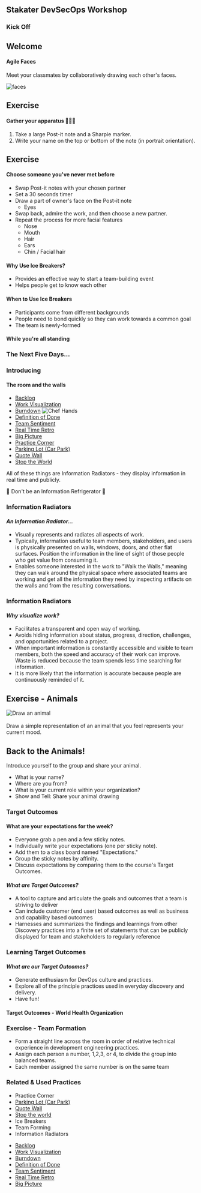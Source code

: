 <!-- .slide: data-background-image="images/Stakater_NewBrand_Background.png"  -->
## Stakater DevSecOps Workshop <!-- {.element: class="course-title"} -->
### Kick Off <!-- {.element: class="title-color"} -->


<!-- .slide: data-background-size="contain" data-background-image="images/kick-off/campfire-with-burning-wood-logs-and-flame-cartoon-vector-26874382.jpg" -->
## Welcome



#### Agile Faces

Meet your classmates by collaboratively drawing each other's faces.

![faces](images/kick-off/faces.png)



## Exercise
#### Gather your apparatus 🔬🧑‍🔬
1. Take a large Post-it note and a Sharpie marker.
2. Write your name on the top or bottom of the note (in portrait orientation).




## Exercise
#### Choose someone you've never met before
- Swap Post-it notes with your chosen partner <!-- {.element: class="fragment"  data-fragment-index="1"} -->
- Set a 30 seconds timer<!-- {.element: class="fragment"  data-fragment-index="2"} -->
- Draw a part of owner's face on the Post-it note <!-- {.element: class="fragment"  data-fragment-index="3"} -->
  * Eyes <!-- {.element: class="fragment"  data-fragment-index="3"} -->
- Swap back, admire the work, and then choose a new partner. <!-- {.element: class="fragment"  data-fragment-index="4"} -->
- Repeat the process for more facial features <!-- {.element: class="fragment"  data-fragment-index="5"} -->
  * Nose <!-- {.element: class="fragment"  data-fragment-index="5"} -->
  * Mouth <!-- {.element: class="fragment"  data-fragment-index="6"} -->
  * Hair <!-- {.element: class="fragment"  data-fragment-index="7"} -->
  * Ears <!-- {.element: class="fragment"  data-fragment-index="8"} -->
  * Chin / Facial hair <!-- {.element: class="fragment"  data-fragment-index="9"} -->




#### Why Use Ice Breakers?
- Provides an effective way to start a team-building event
- Helps people get to know each other

#### When to Use Ice Breakers 
- Participants come from different backgrounds
- People need to bond quickly so they can work towards a common goal
- The team is newly-formed



#### While you're all standing
### The Next Five Days...



### Introducing
#### The room and the walls
- [Backlog](https://openpracticelibrary.com/practice/backlog-refinement/)
- [Work Visualization](https://openpracticelibrary.com/practice/visualisation-of-work/)
- [Burndown](https://openpracticelibrary.com/practice/burndown/)
![Chef Hands](images/kick-off/wtw.png) <!-- {.element: class="inline-image"} -->
- [Definition of Done](https://openpracticelibrary.com/practice/definition-of-done/)
- [Team Sentiment](https://openpracticelibrary.com/practice/team-sentiment/)
- [Real Time Retro](https://openpracticelibrary.com/practice/realtime-retrospective/)
- [Big Picture](https://openpracticelibrary.com/practice/the-big-picture/)
- [Practice Corner]()
- [Parking Lot (Car Park)](https://openpracticelibrary.com/practice/parking-lot-car-park/)
- [Quote Wall](https://openpracticelibrary.com/practice/quote-wall/)
- [Stop the World](https://openpracticelibrary.com/practice/stop-the-world-event/)



All of these things are Information Radiators - they display information in real time and publicly. 

🥶 Don't be an Information Refrigerator 🧊



<!-- .slide: id="information-radiators"-->
### Information Radiators
#### _An Information Radiator..._
- Visually represents and radiates all aspects of work.
- Typically, information useful to team members, stakeholders, and users is physically presented on walls, windows, doors, and other flat surfaces. Position the information in the line of sight of those people who get value from consuming it.
- Enables someone interested in the work to "Walk the Walls," meaning they can walk around the physical space where associated teams are working and get all the information they need by inspecting artifacts on the walls and from the resulting conversations.



### Information Radiators
#### _Why visualize work?_
- Facilitates a transparent and open way of working.
- Avoids hiding information about status, progress, direction, challenges, and opportunities related to a project.
- When important information is constantly accessible and visible to team members, both the speed and accuracy of their work can improve. Waste is reduced because the team spends less time searching for information.
- It is more likely that the information is accurate because people are continuously reminded of it.



## Exercise - Animals
![Draw an animal](images/kick-off/animals.png)<!-- {.element: class="inline-image"} -->
</br></br>
Draw a simple representation of an animal that you feel represents your current mood.



## Back to the Animals!
Introduce yourself to the group and share your animal.   
- What is your name?
- Where are you from?
- What is your current role within your organization?
- Show and Tell: Share your animal drawing



<!-- .slide: id="target-outcomes"-->
### Target Outcomes



#### What are your expectations for the week?

* Everyone grab a pen and a few sticky notes.
* Individually write your expectations (one per sticky note).
* Add them to a class board named "Expectations."
* Group the sticky notes by affinity.
* Discuss expectations by comparing them to the course's Target Outcomes.



#### _What are Target Outcomes?_
- A tool to capture and articulate the goals and outcomes that a team is striving to deliver
- Can include customer (end user) based outcomes as well as business and capability based outcomes
- Harnesses and summarizes the findings and learnings from other Discovery practices into a finite set of statements that can be publicly displayed for team and stakeholders to regularly reference



<!-- .slide: data-background-size="contain" data-background-image="images/kick-off/Output-vs-Outcome-vs-Impact.png" -->



### Learning Target Outcomes
#### _What are **our** Target Outcomes?_
- Generate enthusiasm for DevOps culture and practices.
- Explore all of the principle practices used in everyday discovery and delivery.
- Have fun!



#### Target Outcomes - World Health Organization <!-- .element: class="title-bottom-left" --> 
<!-- .slide: data-background-size="contain" data-background-image="images/kick-off/example-to-who.png" -->



### Exercise - Team Formation
* Form a straight line across the room in order of relative technical experience in development engineering practices.
* Assign each person a number, 1,2,3, or 4, to divide the group into balanced teams.
* Each member assigned the same number is on the same team 




<!-- .slide: data-background-image="images/book-background.jpeg", class="black-style"  data-background-opacity="0.3" -->
### Related & Used Practices
<div class="container">
<div class="col" data-markdown>

- Practice Corner
- [Parking Lot (Car Park)](https://openpracticelibrary.com/practice/parking-lot-car-park/)
- [Quote Wall](https://openpracticelibrary.com/practice/quote-wall/)
- [Stop the world](https://openpracticelibrary.com/practice/stop-the-world-event/)
- Ice Breakers
- Team Forming
- Information Radiators
   
</div>
<div class="col" data-markdown>

- [Backlog](https://openpracticelibrary.com/practice/backlog-refinement/)
- [Work Visualization](https://openpracticelibrary.com/practice/visualisation-of-work/)
- [Burndown](https://openpracticelibrary.com/practice/burndown/)
- [Definition of Done](https://openpracticelibrary.com/practice/definition-of-done/)
- [Team Sentiment](https://openpracticelibrary.com/practice/team-sentiment/)
- [Real Time Retro](https://openpracticelibrary.com/practice/realtime-retrospective/)
- [Big Picture](https://openpracticelibrary.com/practice/the-big-picture/)

</div>
</div>
